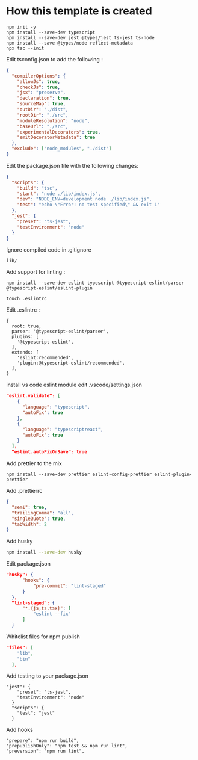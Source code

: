 # How this template is created

```
npm init -y
npm install --save-dev typescript
npm install --save-dev jest @types/jest ts-jest ts-node
npm install --save @types/node reflect-metadata
npx tsc --init
```

Edit tsconfig.json to add the following :

```json
{
  "compilerOptions": {
    "allowJs": true,
    "checkJs": true,
    "jsx": "preserve",
    "declaration": true,
    "sourceMap": true,
    "outDir": "./dist",
    "rootDir": "./src",
    "moduleResolution": "node",
    "baseUrl": "./src",
    "experimentalDecorators": true,
    "emitDecoratorMetadata": true
  },
  "exclude": ["node_modules", "./dist"]
}
```

Edit the package.json file with the following changes:

```json
{
  "scripts": {
    "build": "tsc",
    "start": "node ./lib/index.js",
    "dev": "NODE_ENV=development node ./lib/index.js",
    "test": "echo \"Error: no test specified\" && exit 1"
  },
  "jest": {
    "preset": "ts-jest",
    "testEnvironment": "node"
  }
}
```

Ignore compiled code in .gitignore

```
lib/
```

Add support for linting :

```
npm install --save-dev eslint typescript @typescript-eslint/parser @typescript-eslint/eslint-plugin

touch .eslintrc
```

Edit .eslintrc :

```
{
  root: true,
  parser: '@typescript-eslint/parser',
  plugins: [
    '@typescript-eslint',
  ],
  extends: [
    'eslint:recommended',
    'plugin:@typescript-eslint/recommended',
  ],
}
```

install vs code eslint module
edit .vscode/settings.json

```json
"eslint.validate": [
    {
      "language": "typescript",
      "autoFix": true
    },
    {
      "language": "typescriptreact",
      "autoFix": true
    }
  ],
  "eslint.autoFixOnSave": true
```

Add prettier to the mix

```
npm install --save-dev prettier eslint-config-prettier eslint-plugin-prettier
```

Add .prettierrc

```json
{
  "semi": true,
  "trailingComma": "all",
  "singleQuote": true,
  "tabWidth": 2
}
```

Add husky

```bash
npm install --save-dev husky
```

Edit package.json

```json
"husky": {
      "hooks": {
          "pre-commit": "lint-staged"
      }
  },
  "lint-staged": {
      "*.{js,ts,tsx}": [
          "eslint --fix"
      ]
  }
```

Whitelist files for npm publish

```json
"files": [
    "lib",
    "bin"
  ],
```

Add testing to your package.json

```
"jest": {
    "preset": "ts-jest",
    "testEnvironment": "node"
  }
  "scripts": {
    "test": "jest"
  }
```

Add hooks

```
"prepare": "npm run build",
"prepublishOnly": "npm test && npm run lint",
"preversion": "npm run lint",
```
